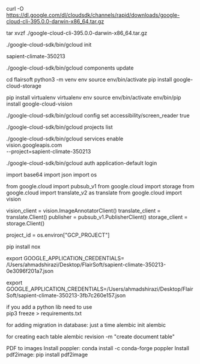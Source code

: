 curl -O https://dl.google.com/dl/cloudsdk/channels/rapid/downloads/google-cloud-cli-395.0.0-darwin-x86_64.tar.gz


tar xvzf ./google-cloud-cli-395.0.0-darwin-x86_64.tar.gz


./google-cloud-sdk/bin/gcloud init

sapient-climate-350213

./google-cloud-sdk/bin/gcloud components update

<!-- Setting up a Python development environment: https://cloud.google.com/python/docs/setup --> 

cd flairsoft
python3 -m venv env
source env/bin/activate
pip install google-cloud-storage


pip install virtualenv
virtualenv env
source env/bin/activate
env/bin/pip install google-cloud-vision


./google-cloud-sdk/bin/gcloud config set accessibility/screen_reader true

./google-cloud-sdk/bin/gcloud projects list

./google-cloud-sdk/bin/gcloud services enable \
    vision.googleapis.com \
    --project=sapient-climate-350213

./google-cloud-sdk/bin/gcloud auth application-default login



import base64
import json
import os

from google.cloud import pubsub_v1
from google.cloud import storage
from google.cloud import translate_v2 as translate
from google.cloud import vision

vision_client = vision.ImageAnnotatorClient()
translate_client = translate.Client()
publisher = pubsub_v1.PublisherClient()
storage_client = storage.Client()

project_id = os.environ["GCP_PROJECT"]



pip install nox




export GOOGLE_APPLICATION_CREDENTIALS= /Users/ahmadshirazi/Desktop/FlairSoft/sapient-climate-350213-0e3096f201a7.json

export GOOGLE_APPLICATION_CREDENTIALS=/Users/ahmadshirazi/Desktop/FlairSoft/sapient-climate-350213-3fb7c260e157.json


if you add a python lib need to use \
pip3 freeze > requirements.txt


for adding migration in database:
just a time 
alembic init alembic

for creating each table
alembic revision -m "create document table"


PDF to images
Install poppler: conda install -c conda-forge poppler
Install pdf2image: pip install pdf2image